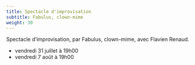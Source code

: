 ```yaml
---
title: Spectacle d'improvisation
subtitle: Fabulus, clown-mime
weight: 30
---
```


Spectacle d’improvisation, par Fabulus, clown-mime, avec Flavien Renaud.

- vendredi 31 juillet à 19h00
- vendredi 7 août à 19h00